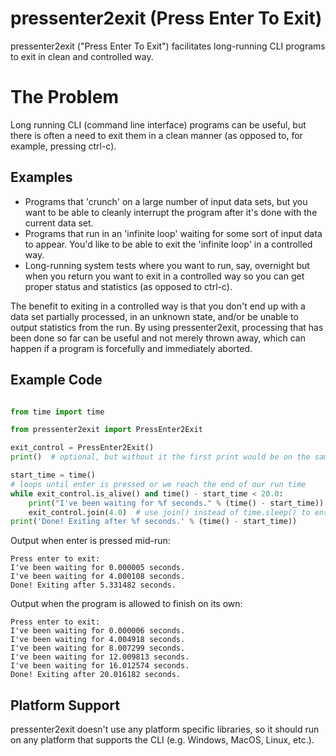 # pressenter2exit (Press Enter To Exit) #

pressenter2exit ("Press Enter To Exit") facilitates long-running CLI programs to 
exit in clean and controlled way.

# The Problem #

Long running CLI (command line interface) programs can be useful, but there is often 
a need to exit them in a clean manner (as opposed to, for example, pressing ctrl-c).

## Examples ##

- Programs that 'crunch' on a large number of input data sets, but you want to be able 
to cleanly interrupt the program after it's done with the current data set.
- Programs that run in an 'infinite loop' waiting for some sort of input data to appear.  You'd 
like to be able to exit the 'infinite loop' in a controlled way.
- Long-running system tests where you want to run, say, overnight but when you return you 
want to exit in a controlled way so you can get proper status and statistics (as 
opposed to ctrl-c).

The benefit to exiting in a controlled way is that you don't end up with a data set 
partially processed, in an unknown state, and/or be unable to output statistics from the run. By 
using pressenter2exit, processing that has been done so far can be useful and not merely 
thrown away, which can happen if a program is forcefully and immediately aborted.

## Example Code ##

```python

from time import time

from pressenter2exit import PressEnter2Exit

exit_control = PressEnter2Exit()
print()  # optional, but without it the first print would be on the same line as the input

start_time = time()
# loops until enter is pressed or we reach the end of our run time
while exit_control.is_alive() and time() - start_time < 20.0:
    print("I've been waiting for %f seconds." % (time() - start_time))
    exit_control.join(4.0)  # use join() instead of time.sleep() to ensure an immediate exit
print('Done! Exiting after %f seconds.' % (time() - start_time))


```

Output when enter is pressed mid-run:

```
Press enter to exit:
I've been waiting for 0.000005 seconds.
I've been waiting for 4.000108 seconds.
Done! Exiting after 5.331482 seconds.
```

Output when the program is allowed to finish on its own:

```
Press enter to exit:
I've been waiting for 0.000006 seconds.
I've been waiting for 4.004918 seconds.
I've been waiting for 8.007299 seconds.
I've been waiting for 12.009813 seconds.
I've been waiting for 16.012574 seconds.
Done! Exiting after 20.016182 seconds.
```

## Platform Support ##

pressenter2exit doesn't use any platform specific libraries, so it should run on any platform that 
supports the CLI (e.g. Windows, MacOS, Linux, etc.).
